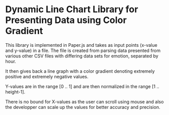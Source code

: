  # Dynamic Line Chart Library for Presenting Data using Color Gradient

This library is implemented in Paper.js and takes as input points (x-value and y-value) in a file. The file is created from parsing data presented from various other CSV files with differing data sets for emotion, separated by hour.

It then gives back a line graph with a color gradient denoting extremely positive and extremely negative values.

Y-values are in the range [0 .. 1] and are then normalized in the range [1 .. height-1].

There is no bound for X-values as the user can scroll using mouse and also the developper can scale up the values for better accuracy and precision.
